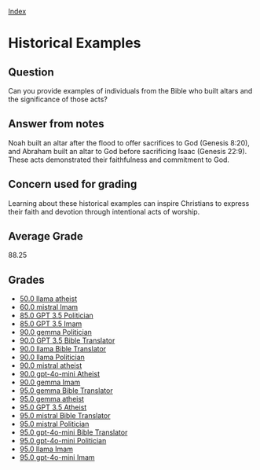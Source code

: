 
[Index](../index.md)
# Historical Examples
## Question
Can you provide examples of individuals from the Bible who built altars and the significance of those acts?

## Answer from notes
Noah built an altar after the flood to offer sacrifices to God (Genesis 8:20), and Abraham built an altar to God before sacrificing Isaac (Genesis 22:9). These acts demonstrated their faithfulness and commitment to God.

## Concern used for grading
Learning about these historical examples can inspire Christians to express their faith and devotion through intentional acts of worship.

## Average Grade
88.25

## Grades
 * [50.0 llama atheist](../answers/llama_atheist/Historical_Examples.md)
 * [60.0 mistral Imam](../answers/mistral_Imam/Historical_Examples.md)
 * [85.0 GPT 3.5 Politician](../answers/GPT_3.5_Politician/Historical_Examples.md)
 * [85.0 GPT 3.5 Imam](../answers/GPT_3.5_Imam/Historical_Examples.md)
 * [90.0 gemma Politician](../answers/gemma_Politician/Historical_Examples.md)
 * [90.0 GPT 3.5 Bible Translator](../answers/GPT_3.5_Bible_Translator/Historical_Examples.md)
 * [90.0 llama Bible Translator](../answers/llama_Bible_Translator/Historical_Examples.md)
 * [90.0 llama Politician](../answers/llama_Politician/Historical_Examples.md)
 * [90.0 mistral atheist](../answers/mistral_atheist/Historical_Examples.md)
 * [90.0 gpt-4o-mini Atheist](../answers/gpt-4o-mini_Atheist/Historical_Examples.md)
 * [90.0 gemma Imam](../answers/gemma_Imam/Historical_Examples.md)
 * [95.0 gemma Bible Translator](../answers/gemma_Bible_Translator/Historical_Examples.md)
 * [95.0 gemma atheist](../answers/gemma_atheist/Historical_Examples.md)
 * [95.0 GPT 3.5 Atheist](../answers/GPT_3.5_Atheist/Historical_Examples.md)
 * [95.0 mistral Bible Translator](../answers/mistral_Bible_Translator/Historical_Examples.md)
 * [95.0 mistral Politician](../answers/mistral_Politician/Historical_Examples.md)
 * [95.0 gpt-4o-mini Bible Translator](../answers/gpt-4o-mini_Bible_Translator/Historical_Examples.md)
 * [95.0 gpt-4o-mini Politician](../answers/gpt-4o-mini_Politician/Historical_Examples.md)
 * [95.0 llama Imam](../answers/llama_Imam/Historical_Examples.md)
 * [95.0 gpt-4o-mini Imam](../answers/gpt-4o-mini_Imam/Historical_Examples.md)
